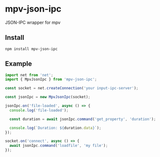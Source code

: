 # mpv-json-ipc

JSON-IPC wrapper for mpv

## Install

```
npm install mpv-json-ipc
```

## Example

```javascript
import net from 'net';
import { MpvJsonIpc } from 'mpv-json-ipc';

const socket = net.createConnection('your input-ipc-server');

const jsonIpc = new MpvJsonIpc(socket);

jsonIpc.on('file-loaded', async () => {
  console.log('file-loaded');

  const duration = await jsonIpc.command('get_property', 'duration');

  console.log(`Duration: ${duration.data}`);
});

socket.on('connect', async () => {
  await jsonIpc.command('loadfile', 'my file');
});
```
